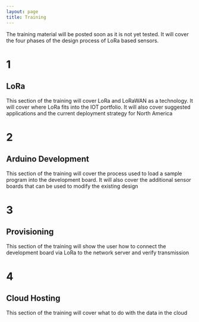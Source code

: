 ```yaml
---
layout: page
title: Training
---
```


The training material will be posted soon as it is not yet tested. It will cover the four phases of the design process of LoRa based sensors.

<div class="container">
  <div class="row">
    <div class="col-xs-1"><h1>1</h1></div>
    <div class="col-xs-9">
      <h2>LoRa</h2>
      <p>This section of the training will cover LoRa and LoRaWAN as a technology. It will cover where LoRa fits into the IOT portfolio. It will also cover suggested applications and the current deployment strategy for North America</p>
    </div>
  </div>

  <div class="row">
    <div class="col-xs-1"><h1>2</h1></div>
    <div class="col-xs-9">
      <h2>Arduino Development</h2>
      <p>This section of the training will cover the process used to load a sample program into the development board. It will also cover the additional sensor boards that can be used to modify the existing design</p>
    </div>
  </div>

  <div class="row">
    <div class="col-xs-1"><h1>3</h1></div>
    <div class="col-xs-9">
      <h2>Provisioning</h2>
      <p>This section of the training will show the user how to connect the development board via LoRa to the network server and verify transmission</p>
    </div>
  </div>

  <div class="row">
    <div class="col-xs-1"><h1>4</h1></div>
    <div class="col-xs-9">
      <h2>Cloud Hosting</h2>
      <p>This section of the training will cover what to do with the data in the cloud</p>
    </div>
  </div>
</div>
